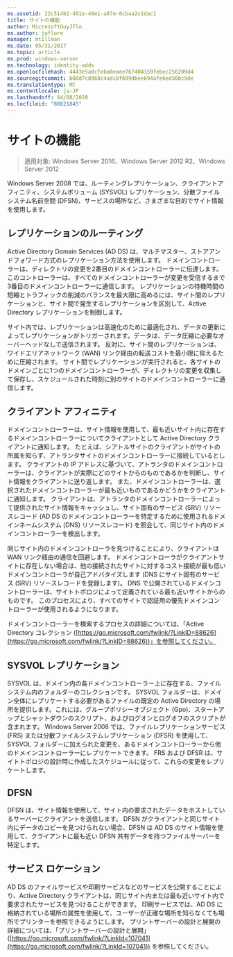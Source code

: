 ```yaml
---
ms.assetid: 22c514b2-401e-49e1-a87e-0cbaa2c1dac1
title: サイトの機能
author: MicrosoftGuyJFlo
ms.author: joflore
manager: mtillman
ms.date: 05/31/2017
ms.topic: article
ms.prod: windows-server
ms.technology: identity-adds
ms.openlocfilehash: 4443e5a0cfeba0eaee767404359febec256209d4
ms.sourcegitcommit: b00d7c8968c4adc8f699dbee694afe6ed36bc9de
ms.translationtype: MT
ms.contentlocale: ja-JP
ms.lasthandoff: 04/08/2020
ms.locfileid: "80821845"
---
```

# <a name="site-functions"></a>サイトの機能

>適用対象: Windows Server 2016、Windows Server 2012 R2、Windows Server 2012

 Windows Server 2008 では、ルーティングレプリケーション、クライアントアフィニティ、システムボリューム (SYSVOL) レプリケーション、分散ファイルシステム名前空間 (DFSN)、サービスの場所など、さまざまな目的でサイト情報を使用します。  
  
## <a name="routing-replication"></a>レプリケーションのルーティング  
Active Directory Domain Services (AD DS) は、マルチマスター、ストアアンドフォワード方式のレプリケーション方法を使用します。 ドメインコントローラーは、ディレクトリの変更を2番目のドメインコントローラーに伝達します。このコントローラーは、すべてのドメインコントローラーが変更を受信するまで3番目のドメインコントローラーに通信します。 レプリケーションの待機時間の短縮とトラフィックの削減のバランスを最大限に高めるには、サイト間のレプリケーションと、サイト間で発生するレプリケーションを区別して、Active Directory レプリケーションを制御します。  
  
サイト内では、レプリケーションは高速化のために最適化され、データの更新によってレプリケーションがトリガーされます。データは、データ圧縮に必要なオーバーヘッドなしで送信されます。 反対に、サイト間のレプリケーションは、ワイドエリアネットワーク (WAN) リンク経由の転送コストを最小限に抑えるために圧縮されます。 サイト間でレプリケーションが実行されると、各サイトのドメインごとに1つのドメインコントローラーが、ディレクトリの変更を収集して保存し、スケジュールされた時刻に別のサイトのドメインコントローラーに通信します。  
  
## <a name="client-affinity"></a>クライアント アフィニティ  
ドメインコントローラーは、サイト情報を使用して、最も近いサイト内に存在するドメインコントローラーについてクライアントとして Active Directory クライアントに通知します。 たとえば、シアトルサイトのクライアントがサイトの所属を知らず、アトランタサイトのドメインコントローラーに接続しているとします。 クライアントの IP アドレスに基づいて、アトランタのドメインコントローラーは、クライアントが実際にどのサイトからのものであるかを判断し、サイト情報をクライアントに送り返します。 また、ドメインコントローラーは、選択されたドメインコントローラーが最も近いものであるかどうかをクライアントに通知します。 クライアントは、アトランタのドメインコントローラーによって提供されたサイト情報をキャッシュし、サイト固有のサービス (SRV) リソースレコード (AD DS のドメインコントローラーを特定するために使用されるドメインネームシステム (DNS) リソースレコード) を照会して、同じサイト内のドメインコントローラーを検出します。  
  
同じサイト内のドメインコントローラを見つけることにより、クライアントは WAN リンク経由の通信を回避します。 ドメインコントローラがクライアントサイトに存在しない場合は、他の接続されたサイトに対するコスト接続が最も低いドメインコントローラが自己アドバタイズします (DNS にサイト固有のサービス (SRV) リソースレコードを登録します)。 DNS で公開されているドメインコントローラーは、サイトトポロジによって定義されている最も近いサイトからのものです。 このプロセスにより、すべてのサイトで認証用の優先ドメインコントローラーが使用されるようになります。  
  
ドメインコントローラーを検索するプロセスの詳細については、「Active Directory コレクション ([https://go.microsoft.com/fwlink/?LinkID=88626](https://go.microsoft.com/fwlink/?LinkID=88626))」を参照してください。  
  
## <a name="sysvol-replication"></a>SYSVOL レプリケーション  
SYSVOL は、ドメイン内の各ドメインコントローラー上に存在する、ファイルシステム内のフォルダーのコレクションです。 SYSVOL フォルダーは、ドメイン全体にレプリケートする必要があるファイルの既定の Active Directory の場所を提供します。これには、グループポリシーオブジェクト (Gpo)、スタートアップとシャットダウンのスクリプト、およびログオンとログオフのスクリプトが含まれます。  Windows Server 2008 では、ファイルレプリケーションサービス (FRS) または分散ファイルシステムレプリケーション (DFSR) を使用して、SYSVOL フォルダーに加えられた変更を、あるドメインコントローラーから他のドメインコントローラーにレプリケートできます。 FRS および DFSR は、サイトトポロジの設計時に作成したスケジュールに従って、これらの変更をレプリケートします。  
  
## <a name="dfsn"></a>DFSN  
DFSN は、サイト情報を使用して、サイト内の要求されたデータをホストしているサーバーにクライアントを送信します。 DFSN がクライアントと同じサイト内にデータのコピーを見つけられない場合、DFSN は AD DS のサイト情報を使用して、クライアントに最も近い DFSN 共有データを持つファイルサーバーを特定します。  
  
## <a name="service-location"></a>サービス ロケーション  
AD DS のファイルサービスや印刷サービスなどのサービスを公開することにより、Active Directory クライアントは、同じサイト内または最も近いサイト内で要求されたサービスを見つけることができます。 印刷サービスでは、AD DS に格納されている場所の属性を使用して、ユーザーが正確な場所を知らなくても場所でプリンターを参照できるようにします。 プリントサーバーの設計と展開の詳細については、「プリントサーバーの設計と展開」 ([https://go.microsoft.com/fwlink/?LinkId=107041](https://go.microsoft.com/fwlink/?LinkId=107041)) を参照してください。  
  


